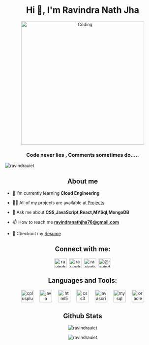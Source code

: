 
<h1 align="center">Hi 👋, I'm Ravindra Nath Jha</h1>

<p align="center">
<img align="center" alt="Coding" width="400" src="https://camo.githubusercontent.com/19db51af5f90f1b152bc0b9078f5fe97053955be5074f03f17019c70345bdcdb/68747470733a2f2f6d69726f2e6d656469756d2e636f6d2f6d61782f313336302f302a37513379765349765f7430696f4a2d5a2e676966">
 </p>

<h3 align="center">Code never lies , Comments sometimes do.....</h3>

<p align="left"> <img src="https://komarev.com/ghpvc/?username=ravindrauiet&label=Profile%20views&color=0e75b6&style=flat" alt="ravindrauiet" /> </p>

<h2 align="center"> About me</h2>

- 🌱 I’m currently learning **Cloud Engineering** 

- 👨‍💻 All of my projects are available at [Projects](https://portfolio-react-one-wheat.vercel.app/project)

- 💬 Ask me about **CSS,JavaScript,React,MYSql,MongoDB**

- 📫 How to reach me **ravindranathjha76@gmail.com**

- 📄 Checkout my [Resume](https://drive.google.com/file/d/1PGb6PrPcNRpGS68vi10P8psISD2H-Wx2/view?usp=sharing)

<h2 align="center">Connect with me:</h2>
<p align="center">
<a href="https://twitter.com/" target="blank"><img align="center" src="https://raw.githubusercontent.com/rahuldkjain/github-profile-readme-generator/master/src/images/icons/Social/twitter.svg" alt="ravindrauiet" height="30" width="40" /></a>&nbsp;
<a href="https://linkedin.com/in/ravindra-jha75" target="blank"><img align="center" src="https://raw.githubusercontent.com/rahuldkjain/github-profile-readme-generator/master/src/images/icons/Social/linked-in-alt.svg" alt="ravindrauiet" height="30" width="40" /></a>&nbsp;
<a href="https://instagram.com/" target="blank"><img align="center" src="https://raw.githubusercontent.com/rahuldkjain/github-profile-readme-generator/master/src/images/icons/Social/instagram.svg" alt="ravindrauiet" height="30" width="40" /></a>&nbsp;
<a href="https://medium.com/" target="blank"><img align="center" src="https://raw.githubusercontent.com/rahuldkjain/github-profile-readme-generator/master/src/images/icons/Social/medium.svg" alt="@ravindrauiet" height="30" width="40" /></a>
</p>
<h2 align="center">Languages and Tools:</h2>
<div align="center">
<img src="https://cdn.jsdelivr.net/gh/devicons/devicon/icons/cplusplus/cplusplus-original.svg" height="40" alt="cplusplus logo" />
<img width="12" />
<img src="https://cdn.jsdelivr.net/gh/devicons/devicon/icons/java/java-original.svg" height="40" alt="java logo" />
<img width="12" />
<img src="https://cdn.jsdelivr.net/gh/devicons/devicon/icons/html5/html5-original.svg" height="40" alt="html5 logo" />
<img width="12" />
<img src="https://cdn.jsdelivr.net/gh/devicons/devicon/icons/css3/css3-original.svg" height="40" alt="css3 logo" />
<img width="12" />
<img src="https://cdn.jsdelivr.net/gh/devicons/devicon/icons/javascript/javascript-original.svg" height="40" alt="javascript logo" />
<img width="12" />
<img src="https://cdn.jsdelivr.net/gh/devicons/devicon/icons/mysql/mysql-original.svg" height="40" alt="mysql logo" />
<img width="12" />
<img src="https://cdn.jsdelivr.net/gh/devicons/devicon/icons/oracle/oracle-original.svg" height="40" alt="oracle logo" />
</div>

<h2 align="center">Github Stats</h2>
<p align="center"><img src="https://github-readme-streak-stats.herokuapp.com/?user=ravindrauiet&theme=great-gatsby" alt="ravindrauiet" /></p>
<p align="center"><img src="https://github-readme-stats.vercel.app/api/top-langs?username=ravindrauiet&show_icons=true&locale=en&theme=great-gatsby" alt="ravindrauiet" /></p>
